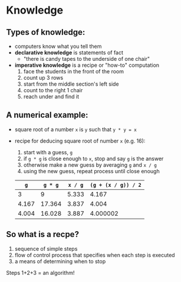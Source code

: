 # Knowledge

## Types of knowledge:
- computers know what you tell them
- **declarative knowledge** is statements of fact
	- "there is candy tapes to the underside of one chair"
- **imperative knowledge** is a recipe or "how-to" computation
	1. face the students in the front of the room
	2. count up 3 rows
	3. start from the middle section's left side
	4. count to the right 1 chair
	5. reach under and find it

## A numerical example:
- square root of a number `x` is `y` such that `y * y = x`
- recipe for deducing square root of number `x` (e.g. 16):
	1. start with a guess, `g`
	2. if `g * g` is close enough to `x`, stop and say `g` is the answer
	3. otherwise make a new guess by averaging `g` and `x / g`
	4. using the new guess, repeat process until close enough

	| `g`   | `g * g` | `x / g` | `(g + (x / g)) / 2` |
	|-------|---------|---------|---------------------|
	| 3     | 9       | 5.333   | 4.167               |
	| 4.167 | 17.364  | 3.837   | 4.004               |
	| 4.004 | 16.028  | 3.887   | 4.000002            |

## So what is a recpe?
1. sequence of simple steps
2. flow of control process that specifies when each step is executed
3. a means of determining when to stop

Steps 1+2+3 = an algorithm!